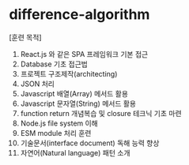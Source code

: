 # difference-algorithm

[훈련 목적]
1. React.js 와 같은 SPA 프레임워크 기본 접근
2. Database 기초 접근법
3. 프로젝트 구조제작(architecting)
4. JSON 처리
5. Javascript 배열(Array) 메서드 활용
6. Javascript 문자열(String) 메서드 활용
7. function return 개념복습 및 closure 테크닉 기초 마련
8. Node.js file system 이해
9. ESM module 처리 훈련
10. 기술문서(interface document) 독해 능력 향상
11. 자연어(Natural language) 패턴 소개
